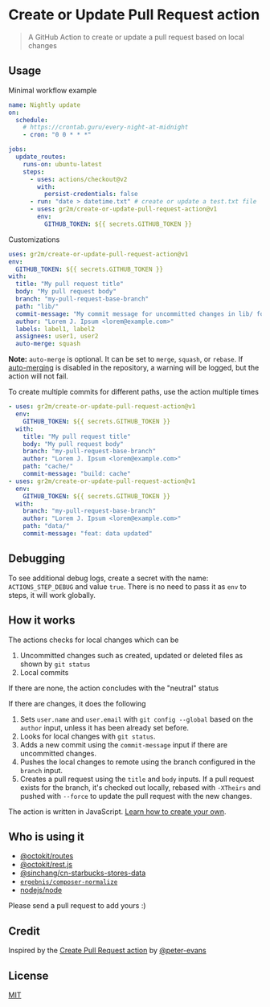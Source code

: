 # Create or Update Pull Request action

> A GitHub Action to create or update a pull request based on local changes

## Usage

Minimal workflow example

```yml
name: Nightly update
on:
  schedule:
    # https://crontab.guru/every-night-at-midnight
    - cron: "0 0 * * *"

jobs:
  update_routes:
    runs-on: ubuntu-latest
    steps:
      - uses: actions/checkout@v2
        with:
          persist-credentials: false
      - run: "date > datetime.txt" # create or update a test.txt file
      - uses: gr2m/create-or-update-pull-request-action@v1
        env:
          GITHUB_TOKEN: ${{ secrets.GITHUB_TOKEN }}
```

Customizations

```yml
uses: gr2m/create-or-update-pull-request-action@v1
env:
  GITHUB_TOKEN: ${{ secrets.GITHUB_TOKEN }}
with:
  title: "My pull request title"
  body: "My pull request body"
  branch: "my-pull-request-base-branch"
  path: "lib/"
  commit-message: "My commit message for uncommitted changes in lib/ folder"
  author: "Lorem J. Ipsum <lorem@example.com>"
  labels: label1, label2
  assignees: user1, user2
  auto-merge: squash
```

**Note:** `auto-merge` is optional. It can be set to `merge`, `squash`, or `rebase`. If [auto-merging](https://docs.github.com/en/github/collaborating-with-pull-requests/incorporating-changes-from-a-pull-request/automatically-merging-a-pull-request) is disabled in the repository, a warning will be logged, but the action will not fail.

To create multiple commits for different paths, use the action multiple times

```yml
- uses: gr2m/create-or-update-pull-request-action@v1
  env:
    GITHUB_TOKEN: ${{ secrets.GITHUB_TOKEN }}
  with:
    title: "My pull request title"
    body: "My pull request body"
    branch: "my-pull-request-base-branch"
    author: "Lorem J. Ipsum <lorem@example.com>"
    path: "cache/"
    commit-message: "build: cache"
- uses: gr2m/create-or-update-pull-request-action@v1
  env:
    GITHUB_TOKEN: ${{ secrets.GITHUB_TOKEN }}
  with:
    branch: "my-pull-request-base-branch"
    author: "Lorem J. Ipsum <lorem@example.com>"
    path: "data/"
    commit-message: "feat: data updated"
```

## Debugging

To see additional debug logs, create a secret with the name: `ACTIONS_STEP_DEBUG` and value `true`. There is no need to pass it as `env` to steps, it will work globally.

## How it works

The actions checks for local changes which can be

1. Uncommitted changes such as created, updated or deleted files as shown by `git status`
2. Local commits

If there are none, the action concludes with the "neutral" status

If there are changes, it does the following

1. Sets `user.name` and `user.email` with `git config --global` based on the `author` input, unless it has been already set before.
2. Looks for local changes with `git status`.
3. Adds a new commit using the `commit-message` input if there are uncommitted changes.
4. Pushes the local changes to remote using the branch configured in the `branch` input.
5. Creates a pull request using the `title` and `body` inputs. If a pull request exists for the branch, it's checked out locally, rebased with `-XTheirs` and pushed with `--force` to update the pull request with the new changes.

The action is written in JavaScript. [Learn how to create your own](https://help.github.com/en/articles/creating-a-javascript-action).

## Who is using it

- [@octokit/routes](https://github.com/octokit/routes/blob/master/.github/workflows/update.yml)
- [@octokit/rest.js](https://github.com/octokit/rest.js/blob/master/.github/workflows/update-rest-endpoint-methods.yml)
- [@sinchang/cn-starbucks-stores-data](https://github.com/sinchang/cn-starbucks-stores-data/blob/master/.github/workflows/update.yml)
- [`ergebnis/composer-normalize`](https://github.com/ergebnis/composer-normalize/blob/69ec6fd9a87cbb16badf2a988f4372221592b05e/.github/workflows/schema.yml#L25-L38)
- [nodejs/node](https://github.com/nodejs/node/blob/master/.github/workflows/license-builder.yml)

Please send a pull request to add yours :)

## Credit

Inspired by the [Create Pull Request action](https://github.com/peter-evans/create-pull-request) by [@peter-evans](https://github.com/peter-evans)

## License

[MIT](LICENSE)
